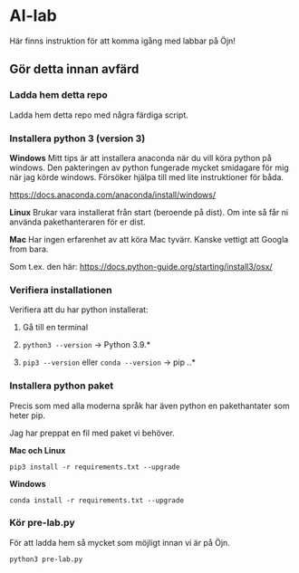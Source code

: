# AI-lab

Här finns instruktion för att komma igång med labbar på Öjn!

## Gör detta innan avfärd

### Ladda hem detta repo
Ladda hem detta repo med några färdiga script. 

### Installera python 3 (version 3)

**Windows**
Mitt tips är att installera anaconda när du vill köra python på windows. 
Den pakteringen av python fungerade mycket smidagare för mig när jag körde windows.
Försöker hjälpa till med lite instruktioner för båda.

https://docs.anaconda.com/anaconda/install/windows/


**Linux**
Brukar vara installerat från start (beroende på dist).
Om inte så får ni använda pakethanteraren för er dist.


**Mac**
Har ingen erfarenhet av att köra Mac tyvärr. Kanske vettigt att Googla from bara.

Som t.ex. den här: https://docs.python-guide.org/starting/install3/osx/


### Verifiera installationen
Verifiera att du har python installerat:

1. Gå till en terminal

2. `python3 --version` -> Python 3.9.*

3. `pip3 --version` eller `conda --version` -> pip *.*.*

### Installera python paket
Precis som med alla moderna språk har även python en pakethantater som heter pip.

Jag har preppat en fil med paket vi behöver.

**Mac och Linux**

`pip3 install -r requirements.txt --upgrade`

**Windows**

`conda install -r requirements.txt --upgrade`


### Kör pre-lab.py
För att ladda hem så mycket som möjligt innan vi är på Öjn.

`python3 pre-lab.py`



